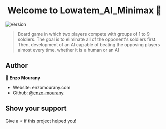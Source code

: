 <h1 align="center">Welcome to Lowatem_AI_Minimax 👋</h1>
<p>
  <img alt="Version" src="https://img.shields.io/badge/version-1.0.0-blue.svg?cacheSeconds=2592000" />
</p>

> Board game in which two players compete with groups of 1 to 9 soldiers. The goal is to eliminate all of the opponent's soldiers first. Then, development of an AI capable of beating the opposing players almost every time, whether it is a human or an AI

## Author

👤 **Enzo Mourany**

* Website: enzomourany.com
* Github: [@enzo-mourany](https://github.com/enzo-mourany)

## Show your support

Give a ⭐️ if this project helped you!

